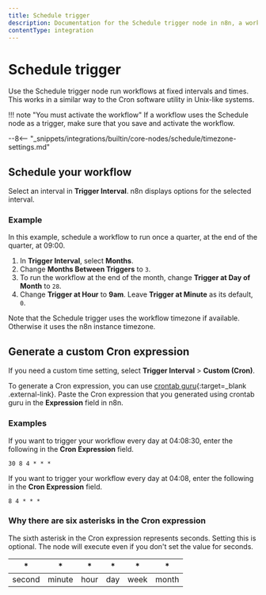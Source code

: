```yaml
---
title: Schedule trigger
description: Documentation for the Schedule trigger node in n8n, a workflow automation platform. Includes guidance on usage, and links to examples.
contentType: integration
---
```


# Schedule trigger

Use the Schedule trigger node run workflows at fixed intervals and times. This works in a similar way to the Cron software utility in Unix-like systems.


!!! note "You must activate the workflow" 
	If a workflow uses the Schedule node as a trigger, make sure that you save and activate the workflow. 

--8<-- "_snippets/integrations/builtin/core-nodes/schedule/timezone-settings.md"


## Schedule your workflow

Select an interval in **Trigger Interval**. n8n displays options for the selected interval.

### Example

In this example, schedule a workflow to run once a quarter, at the end of the quarter, at 09:00.

1. In **Trigger Interval**, select **Months**.
2. Change **Months Between Triggers** to `3`.
3. To run the workflow at the end of the month, change **Trigger at Day of Month** to `28`.
4. Change **Trigger at Hour** to **9am**. Leave **Trigger at Minute** as its default, `0`.

Note that the Schedule trigger uses the workflow timezone if available. Otherwise it uses the n8n instance timezone. 

## Generate a custom Cron expression

If you need a custom time setting, select **Trigger Interval** > **Custom (Cron)**.

To generate a Cron expression, you can use [crontab guru](https://crontab.guru){:target=_blank .external-link}. Paste the Cron expression that you generated using crontab guru in the **Expression** field in n8n.

### Examples

If you want to trigger your workflow every day at 04:08:30, enter the following in the **Cron Expression** field.
```
30 8 4 * * *
```

If you want to trigger your workflow every day at 04:08, enter the following in the **Cron Expression** field.
```
8 4 * * *
```

### Why there are six asterisks in the Cron expression

The sixth asterisk in the Cron expression represents seconds. Setting this is optional. The node will execute even if you don't set the value for seconds.

| * | * | * | * | * | * |
|---|---|---|---|---|---|
|second|minute|hour|day|week|month|

